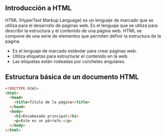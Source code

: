 
## Introducción a HTML

HTML (HyperText Markup Language) es un lenguaje de marcado que se utiliza para el desarrollo de páginas web. Es el lenguaje que se utiliza para describir la estructura y el contenido de una página web. HTML se compone de una serie de elementos que permiten definir la estructura de la página.

- Es el lenguaje de marcado estándar para crear páginas web.
- Utiliza etiquetas para estructurar el contenido en la web.
- Las etiquetas están rodeadas por corchetes angulares.

## Estructura básica de un documento HTML

```html	
<!DOCTYPE html>
<html>
  <head>
    <title>Título de la página</title>
  </head>
  <body>
    <h1>Encabezado principal</h1>
    <p>Este es un párrafo.</p>
  </body>
</html>
```